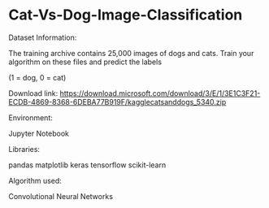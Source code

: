 # Cat-Vs-Dog-Image-Classification
Dataset Information:

The training archive contains 25,000 images of dogs and cats. Train your algorithm on these files and predict the labels

(1 = dog, 0 = cat)

Download link: https://download.microsoft.com/download/3/E/1/3E1C3F21-ECDB-4869-8368-6DEBA77B919F/kagglecatsanddogs_5340.zip

Environment: 

Jupyter Notebook

Libraries:


pandas
matplotlib
keras
tensorflow
scikit-learn

Algorithm used:

Convolutional Neural Networks
